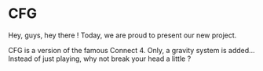 # CFG
Hey, guys, hey there ! 
Today, we are proud to present our new project.

CFG is a version of the famous Connect 4. Only, a gravity system is added... Instead of just playing, why not break your head a little ?
